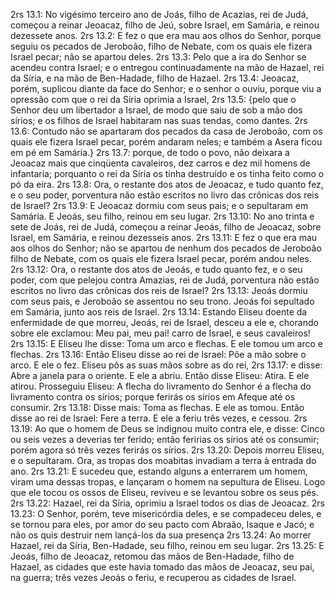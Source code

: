 2rs 13.1: No vigésimo terceiro ano de Joás, filho de Acazias, rei de Judá, começou a reinar Jeoacaz, filho de Jeú, sobre Israel, em Samária, e reinou dezessete anos.
2rs 13.2: E fez o que era mau aos olhos do Senhor, porque seguiu os pecados de Jeroboão, filho de Nebate, com os quais ele fizera Israel pecar; não se apartou deles.
2rs 13.3: Pelo que a ira do Senhor se acendeu contra Israel; e o entregou continuadamente na mão de Hazael, rei da Síria, e na mão de Ben-Hadade, filho de Hazael.
2rs 13.4: Jeoacaz, porém, suplicou diante da face do Senhor; e o senhor o ouviu, porque viu a opressão com que o rei da Síria oprimia a Israel,
2rs 13.5: {pelo que o Senhor deu um libertador a Israel, de modo que saiu de sob a mão dos sírios; e os filhos de Israel habitaram nas suas tendas, como dantes.
2rs 13.6: Contudo não se apartaram dos pecados da casa de Jeroboão, com os quais ele fizera Israel pecar, porém andaram neles; e também a Asera ficou em pé em Samária.}
2rs 13.7: porque, de todo o povo, não deixara a Jeoacaz mais que cinqüenta cavaleiros, dez carros e dez mil homens de infantaria; porquanto o rei da Síria os tinha destruído e os tinha feito como o pó da eira.
2rs 13.8: Ora, o restante dos atos de Jeoacaz, e tudo quanto fez, e o seu poder, porventura não estão escritos no livro das crônicas dos reis de Israel?
2rs 13.9: E Jeoacaz dormiu com seus pais; e o sepultaram em Samária. E Jeoás, seu filho, reinou em seu lugar.
2rs 13.10: No ano trinta e sete de Joás, rei de Judá, começou a reinar Jeoás, filho de Jeoacaz, sobre Israel, em Samária, e reinou dezesseis anos.
2rs 13.11: E fez o que era mau aos olhos do Senhor; não se apartou de nenhum dos pecados de Jeroboão filho de Nebate, com os quais ele fizera Israel pecar, porém andou neles.
2rs 13.12: Ora, o restante dos atos de Jeoás, e tudo quanto fez, e o seu poder, com que pelejou contra Amazias, rei de Judá, porventura não estão escritos no livro das crônicas dos reis de Israel?
2rs 13.13: Jeoás dormiu com seus pais, e Jeroboão se assentou no seu trono. Jeoás foi sepultado em Samária, junto aos reis de Israel.
2rs 13.14: Estando Eliseu doente da enfermidade de que morreu, Jeoás, rei de Israel, desceu a ele e, chorando sobre ele exclamou: Meu pai, meu pai! carro de Israel, e seus cavaleiros!
2rs 13.15: E Eliseu lhe disse: Toma um arco e flechas. E ele tomou um arco e flechas.
2rs 13.16: Então Eliseu disse ao rei de Israel: Põe a mão sobre o arco. E ele o fez. Eliseu pôs as suas mãos sobre as do rei,
2rs 13.17: e disse: Abre a janela para o oriente. E ele a abriu. Então disse Eliseu: Atira. E ele atirou. Prosseguiu Eliseu: A flecha do livramento do Senhor é a flecha do livramento contra os sírios; porque ferirás os sírios em Afeque até os consumir.
2rs 13.18: Disse mais: Toma as flechas. E ele as tomou. Então disse ao rei de Israel: Fere a terra. E ele a feriu três vezes, e cessou.
2rs 13.19: Ao que o homem de Deus se indignou muito contra ele, e disse: Cinco ou seis vezes a deverias ter ferido; então feririas os sírios até os consumir; porém agora só três vezes ferirás os sírios.
2rs 13.20: Depois morreu Eliseu, e o sepultaram. Ora, as tropas dos moabitas invadiam a terra à entrada do ano.
2rs 13.21: E sucedeu que, estando alguns a enterrarem um homem, viram uma dessas tropas, e lançaram o homem na sepultura de Eliseu. Logo que ele tocou os ossos de Eliseu, reviveu e se levantou sobre os seus pés.
2rs 13.22: Hazael, rei da Síria, oprimiu a Israel todos os dias de Jeoacaz.
2rs 13.23: O Senhor, porém, teve misericórdia deles, e se compadeceu deles, e se tornou para eles, por amor do seu pacto com Abraão, Isaque e Jacó; e não os quis destruir nem lançá-los da sua presença
2rs 13.24: Ao morrer Hazael, rei da Síria, Ben-Hadade, seu filho, reinou em seu lugar.
2rs 13.25: E Jeoás, filho de Jeoacaz, retomou das mãos de Ben-Hadade, filho de Hazael, as cidades que este havia tomado das mãos de Jeoacaz, seu pai, na guerra; três vezes Jeoás o feriu, e recuperou as cidades de Israel.
